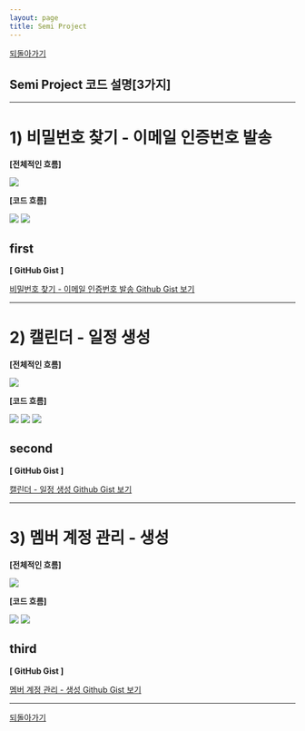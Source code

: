 ```yaml
---
layout: page
title: Semi Project
---
```


[되돌아가기](https://leesohyeon96.github.io/projects/#semiproject)

## Semi Project 코드 설명[3가지]  

***  

# 1) **비밀번호 찾기 - 이메일 인증번호 발송**

  **[전체적인 흐름]**

  <img src="../img/semiProjectFindPassword1.png">

  **[코드 흐름]**

  <img src="../img/semiProjectFindPassword2.png">

  <img src="../img/semiProjectFindPassword3.png">

## first

  **[ GitHub Gist ]**  

  [비밀번호 찾기 - 이메일 인증번호 발송 Github Gist 보기](semigithubgistfirstpage.md)

    
***

#  2) **캘린더 - 일정 생성**

  **[전체적인 흐름]**

  <img src="../img/semiProjectCalendarRegist1.png">

  **[코드 흐름]**

  <img src="../img/semiProjectCalendarRegist2.png">
  <img src="../img/semiProjectCalendarRegist3.png">
  <img src="../img/semiProjectCalendarRegist4.png">
  
  
## second  


  **[ GitHub Gist ]**  
    
   [캘린더 - 일정 생성 Github Gist 보기](semigithubgistsecondpage.md)  
   
    
***

#  3) **멤버 계정 관리 - 생성**

  **[전체적인 흐름]**

<img src="../img/semiProjectManagementRegist1.png">

  **[코드 흐름]**

<img src="../img/semiProjectManagementRegist2.png">

<img src="../img/semiProjectManagementRegist4.png">

## third

  **[ GitHub Gist ]**  

  [멤버 계정 관리 - 생성 Github Gist 보기](semigithubgistthirdpage.md)  
  

***  

[되돌아가기](https://leesohyeon96.github.io/projects/#semiproject)
